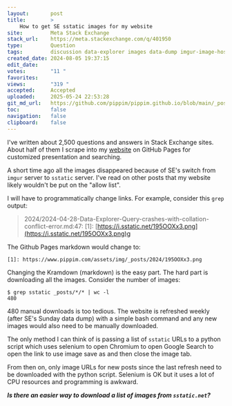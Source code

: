 ```yaml
---
layout:       post
title:        >
    How to get SE sstatic images for my website
site:         Meta Stack Exchange
stack_url:    https://meta.stackexchange.com/q/401950
type:         Question
tags:         discussion data-explorer images data-dump imgur-image-hosting
created_date: 2024-08-05 19:37:15
edit_date:    
votes:        "11 "
favorites:    
views:        "319 "
accepted:     Accepted
uploaded:     2025-05-24 22:53:28
git_md_url:   https://github.com/pippim/pippim.github.io/blob/main/_posts/2024/2024-08-05-How-to-get-SE-sstatic-images-for-my-website.md
toc:          false
navigation:   false
clipboard:    false
---
```


I've written about 2,500 questions and answers in Stack Exchange sites. About half of them I scrape into my [website](https://www.pippim.com/answers.html) on GitHub Pages for customized presentation and searching.

A short time ago all the images disappeared because of SE's switch from `imgur` server to `sstatic` server. I've read on other posts that my website likely wouldn't be put on the "allow list".

I will have to programmatically change links. For example, consider this `grep` output:

> 2024/2024-04-28-Data-Explorer-Query-crashes-with-collation-conflict-error.md:47:  [1]: [https://i.sstatic.net/195OOXx3.png](https://i.sstatic.net/195OOXx3.png)g  

The Github Pages markdown would change to:

``` 
[1]: https://www.pippim.com/assets/img/_posts/2024/195OOXx3.png
```

Changing the Kramdown (markdown) is the easy part. The hard part is downloading all the images. Consider the number of images:

``` shell
$ grep sstatic _posts/*/* | wc -l
480
```

480 manual downloads is too tedious. The website is refreshed weekly (after SE's Sunday data dump) with a simple bash command and any new images would also need to be manually downloaded.

The only method I can think of is passing a list of `sstatic` URLs to a python script which uses selenium to open Chromium to open Google Search to open the link to use image save as and then close the image tab.

From then on, only image URLs for new posts since the last refresh need to be downloaded with the python script. Selenium is OK but it uses a lot of CPU resources and programming is awkward.

***Is there an easier way to download a list of images from `sstatic.net`?***
